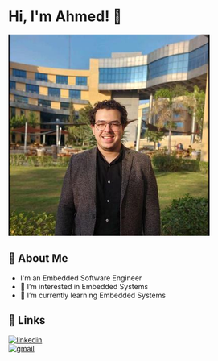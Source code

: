 # Hi, I'm Ahmed! 👋 

![image](https://github.com/Soliman162/Soliman162/blob/main/Gimg.jpeg?raw=true)
                
## 🚀 About Me  
- I'm an Embedded Software Engineer 
- 👀 I’m interested in Embedded Systems
- 🌱 I’m currently learning Embedded Systems
    
## 🔗 Links  
[![linkedin](https://img.shields.io/badge/linkedin-0A66C2?style=for-the-badge&logo=linkedin&logoColor=white)](linkedin.com/in/ahmed-elsayed-76101a1a0)  
[![gmail](https://img.shields.io/badge/Gmail-D14836?style=for-the-badge&logo=gmail&logoColor=white)](ahmedsliman215@gmail.com)  
  



<!---
Soliman162/Soliman162 is a ✨ special ✨ repository because its `README.md` (this file) appears on your GitHub profile.
You can click the Preview link to take a look at your changes.
--->
